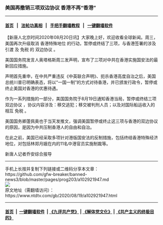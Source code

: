 ### 美国再撤销三项双边协议 香港不再“香港”
------------------------

#### [首页](https://github.com/gfw-breaker/banned-news3/blob/master/README.md) &nbsp;&nbsp;|&nbsp;&nbsp; [法轮功真相](https://github.com/begood0513/basic/blob/master/README.md)  &nbsp;&nbsp;|&nbsp;&nbsp; [手把手翻墙教程](https://github.com/gfw-breaker/guides/wiki)  &nbsp;&nbsp;|&nbsp;&nbsp; [一键翻墙软件](https://github.com/gfw-breaker/nogfw/blob/master/README.md)  



<div><div class="post_content" itemprop="articleBody">
 <p>
  【新唐人北京时间2020年08月20日讯】大家晚上好，欢迎收看全球新闻。周三，美国再次升级取消
  <ok href="https://www.ntdtv.com/gb/香港特殊地位.htm">
   香港特殊地位
  </ok>
  的行动，暂停或终结了三项，与香港签署的涉及
  <ok href="https://www.ntdtv.com/gb/引渡.htm">
   引渡
  </ok>
  及
  <ok href="https://www.ntdtv.com/gb/免税.htm">
   免税
  </ok>
  的
  <ok href="https://www.ntdtv.com/gb/双边协议.htm">
   双边协议
  </ok>
  。
 </p>
 <p>
  美国国务院发言人奥塔格斯周三发声明，宣布了三项对中共在香港实施国安法的最新回应措施。
 </p>
 <p>
  声明首先重申，在中共严重违反《中英联合声明》、扼杀香港高度自治之后，美国总统川普已明确表态，将以“一国一制”的方式对待香港，并已颁发行政令，暂停或终止美国对香港的优惠待遇。
 </p>
 <p>
  作为一系列措施的一部分，美国国务院于8月19日通知香港当局，暂停或终结三项
  <ok href="https://www.ntdtv.com/gb/双边协议.htm">
   双边协议
  </ok>
  ，协议内容涉及：移交逃犯；移交被判刑人员；以及对国际船运收入的相互
  <ok href="https://www.ntdtv.com/gb/免税.htm">
   免税
  </ok>
  。
 </p>
 <p>
  美国国务卿蓬佩奥也于当天发推文，强调美国暂停或终止这三项与香港的双边协议的原因，是因为中共压制香港人的自由和自治。
 </p>
 <p>
  在此之前，美国已经采取多项针对港版国安法的反制措施，包括终结香港特殊经济地位，对包括林郑月娥在内的11名中港官员实施制裁等。
 </p>
 <p>
  新唐人记者乔安综合报导
 </p>
 <div class="single_ad">
 </div>
</div>
</div>
<hr/>
手机上长按并复制下列链接或二维码分享本文章：<br/>
https://github.com/gfw-breaker/banned-news3/blob/master/pages/prog203/a102921947.md <br/>
<a href='https://github.com/gfw-breaker/banned-news3/blob/master/pages/prog203/a102921947.md'><img src='https://github.com/gfw-breaker/banned-news3/blob/master/pages/prog203/a102921947.md.png'/></a> <br/>
原文地址（需翻墙访问）：https://www.ntdtv.com/gb/2020/08/19/a102921947.html


------------------------
#### [首页](https://github.com/gfw-breaker/banned-news3/blob/master/README.md) &nbsp;|&nbsp; [一键翻墙软件](https://github.com/gfw-breaker/nogfw/blob/master/README.md) &nbsp;| [《九评共产党》](https://github.com/gfw-breaker/9ping.md/blob/master/README.md#九评之一评共产党是什么) | [《解体党文化》](https://github.com/gfw-breaker/jtdwh.md/blob/master/README.md) | [《共产主义的终极目的》](https://github.com/gfw-breaker/gczydzjmd.md/blob/master/README.md)


<img src='http://gfw-breaker.win/banned-news3/pages/prog203/a102921947.md' width='0px' height='0px'/>